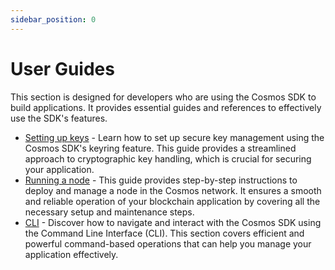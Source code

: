 ```yaml
---
sidebar_position: 0
---
```

# User Guides

This section is designed for developers who are using the Cosmos SDK to build applications. It provides essential guides and references to effectively use the SDK's features.

*   [Setting up keys](./run-node/00-keyring.md) - Learn how to set up secure key management using the Cosmos SDK's keyring feature. This guide provides a streamlined approach to cryptographic key handling, which is crucial for securing your application.
*   [Running a node](./run-node/01-run-node.md) - This guide provides step-by-step instructions to deploy and manage a node in the Cosmos network. It ensures a smooth and reliable operation of your blockchain application by covering all the necessary setup and maintenance steps.
*   [CLI](./run-node/02-interact-node.md) - Discover how to navigate and interact with the Cosmos SDK using the Command Line Interface (CLI). This section covers efficient and powerful command-based operations that can help you manage your application effectively.

